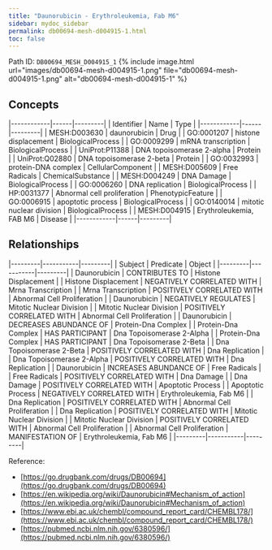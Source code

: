 ```yaml
---
title: "Daunorubicin - Erythroleukemia, Fab M6"
sidebar: mydoc_sidebar
permalink: db00694-mesh-d004915-1.html
toc: false 
---
```



Path ID: `DB00694_MESH_D004915_1`
{% include image.html url="images/db00694-mesh-d004915-1.png" file="db00694-mesh-d004915-1.png" alt="db00694-mesh-d004915-1" %}

## Concepts

|------------|------|---------|
| Identifier | Name | Type    |
|------------|------|---------|
| MESH:D003630 | daunorubicin | Drug |
| GO:0001207 | histone displacement | BiologicalProcess |
| GO:0009299 | mRNA transcription | BiologicalProcess |
| UniProt:P11388 | DNA topoisomerase 2-alpha | Protein |
| UniProt:Q02880 | DNA topoisomerase 2-beta | Protein |
| GO:0032993 | protein-DNA complex | CellularComponent |
| MESH:D005609 | Free Radicals | ChemicalSubstance |
| MESH:D004249 | DNA Damage | BiologicalProcess |
| GO:0006260 | DNA replication | BiologicalProcess |
| HP:0031377 | Abnormal cell proliferation | PhenotypicFeature |
| GO:0006915 | apoptotic process | BiologicalProcess |
| GO:0140014 | mitotic nuclear division | BiologicalProcess |
| MESH:D004915 | Erythroleukemia, FAB M6 | Disease |
|------------|------|---------|

## Relationships

|---------|-----------|---------|
| Subject | Predicate | Object  |
|---------|-----------|---------|
| Daunorubicin | CONTRIBUTES TO | Histone Displacement |
| Histone Displacement | NEGATIVELY CORRELATED WITH | Mrna Transcription |
| Mrna Transcription | POSITIVELY CORRELATED WITH | Abnormal Cell Proliferation |
| Daunorubicin | NEGATIVELY REGULATES | Mitotic Nuclear Division |
| Mitotic Nuclear Division | POSITIVELY CORRELATED WITH | Abnormal Cell Proliferation |
| Daunorubicin | DECREASES ABUNDANCE OF | Protein-Dna Complex |
| Protein-Dna Complex | HAS PARTICIPANT | Dna Topoisomerase 2-Alpha |
| Protein-Dna Complex | HAS PARTICIPANT | Dna Topoisomerase 2-Beta |
| Dna Topoisomerase 2-Beta | POSITIVELY CORRELATED WITH | Dna Replication |
| Dna Topoisomerase 2-Alpha | POSITIVELY CORRELATED WITH | Dna Replication |
| Daunorubicin | INCREASES ABUNDANCE OF | Free Radicals |
| Free Radicals | POSITIVELY CORRELATED WITH | Dna Damage |
| Dna Damage | POSITIVELY CORRELATED WITH | Apoptotic Process |
| Apoptotic Process | NEGATIVELY CORRELATED WITH | Erythroleukemia, Fab M6 |
| Dna Replication | POSITIVELY CORRELATED WITH | Abnormal Cell Proliferation |
| Dna Replication | POSITIVELY CORRELATED WITH | Mitotic Nuclear Division |
| Mitotic Nuclear Division | POSITIVELY CORRELATED WITH | Abnormal Cell Proliferation |
| Abnormal Cell Proliferation | MANIFESTATION OF | Erythroleukemia, Fab M6 |
|---------|-----------|---------|

Reference: 
  - [https://go.drugbank.com/drugs/DB00694](https://go.drugbank.com/drugs/DB00694)
  - [https://en.wikipedia.org/wiki/Daunorubicin#Mechanism_of_action](https://en.wikipedia.org/wiki/Daunorubicin#Mechanism_of_action)
  - [https://www.ebi.ac.uk/chembl/compound_report_card/CHEMBL178/](https://www.ebi.ac.uk/chembl/compound_report_card/CHEMBL178/)
  - [https://pubmed.ncbi.nlm.nih.gov/6380596/](https://pubmed.ncbi.nlm.nih.gov/6380596/)
